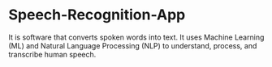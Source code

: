 # Speech-Recognition-App
It is software that converts spoken words into text. It uses Machine Learning (ML) and Natural Language Processing (NLP) to understand, process, and transcribe human speech.
